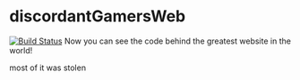 # discordantGamersWeb
[![Build Status](https://travis-ci.org/DrewBarrett/discordantGamersWeb.svg?branch=master)](https://travis-ci.org/DrewBarrett/discordantGamersWeb)
Now you can see the code behind the greatest website in the world!

most of it was stolen
